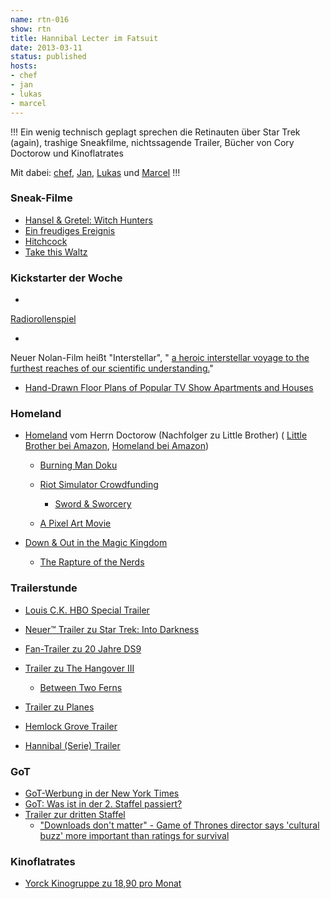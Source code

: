 ```yaml
---
name: rtn-016
show: rtn
title: Hannibal Lecter im Fatsuit
date: 2013-03-11
status: published
hosts:
- chef
- jan
- lukas
- marcel
---
```

!!!
Ein wenig technisch geplagt sprechen die Retinauten über Star Trek (again), trashige Sneakfilme, nichtssagende Trailer, Bücher von Cory Doctorow und Kinoflatrates

Mit dabei: [chef](https://twitter.com/grischder), [Jan](https://twitter.com/jvanvinkenroye), [Lukas](https://twitter.com/blubser) und [Marcel](https://twitter.com/xartas)
!!!

### Sneak-Filme

- [Hansel & Gretel: Witch Hunters](http://www.imdb.com/title/tt1428538/)
- [Ein freudiges Ereignis](http://www.imdb.com/title/tt1987018/)
- [Hitchcock](http://www.imdb.com/title/tt0975645)
- [Take this Waltz](http://www.imdb.com/title/tt1592281)

### Kickstarter der Woche

-

[Radiorollenspiel](http://www.startnext.de/radiorollenspiel)

-

Neuer Nolan-Film heißt "Interstellar", " [a heroic interstellar voyage to the furthest reaches of our scientific understanding.](http://www.hollywoodreporter.com/heat-vision/official-christopher-nolans-interstellar-be-426889)"

- [Hand-Drawn Floor Plans of Popular TV Show Apartments and Houses](http://laughingsquid.com/hand-drawn-floor-plans-of-popular-tv-show-apartments-and-houses/)

### Homeland

- [Homeland](http://craphound.com/homeland/) vom Herrn Doctorow (Nachfolger zu Little Brother) ( [Little Brother bei Amazon](http://www.amazon.de/Little-Brother-Cory-Doctorow/dp/0765323117?tag=retinacast04-21), [Homeland bei Amazon](http://www.amazon.de/Homeland-Cory-Doctorow/dp/0765333694?tag=retinacast04-21))
  - [Burning Man Doku](http://laughingsquid.com/spark-a-burning-man-story-documentary-feature-film-goes-behind-the-curtain-of-the-annual-event/?utm_source=feedburner&utm_medium=feed&utm_campaign=Feed%3A+laughingsquid+%28Laughing+Squid%29)
  - [Riot Simulator Crowdfunding](http://www.indiegogo.com/projects/riot--4)
    -  [Sword & Sworcery](http://www.swordandsworcery.com/)

  - [A Pixel Art Movie](http://www.kickstarter.com/projects/102879977/the-hit-squad-8-bit-animated-comedy-movie)

- [Down & Out in the Magic Kingdom](http://craphound.com/down/)
  - [The Rapture of the Nerds](http://www.amazon.de/The-Rapture-Nerds-Cory-Doctorow/dp/0765329107/ref=sr_1_1?ie=UTF8&qid=1362954516&sr=8-1?tag=retinacast04-21)

### Trailerstunde

- [Louis C.K. HBO Special Trailer](http://www.youtube.com/watch?v=KEtAfAa67TY&feature=youtu.be)
- [Neuer™ Trailer zu Star Trek: Into Darkness](http://www.youtube.com/watch?v=RxZcxkFZZP0)
- [Fan-Trailer zu 20 Jahre DS9](http://vimeo.com/59273204)
- [Trailer zu The Hangover III](http://www.youtube.com/watch?v=KLAkxSjs8ZY)
  - [Between Two Ferns](http://www.funnyordie.com/between_two_ferns)

- [Trailer zu Planes](http://www.youtube.com/watch?v=5Sc-24Ees3E)
- [Hemlock Grove Trailer](http://www.youtube.com/watch?feature=player_embedded&v=rlZUsPcChgI)
- [Hannibal (Serie) Trailer](http://www.youtube.com/watch?feature=player_embedded&v=t973h4HfNHA)

### GoT

- [GoT-Werbung in der New York Times](http://www.mymodernmet.com/profiles/blogs/game-of-thrones-dragon-shadow-nytimes)
- [GoT: Was ist in der 2. Staffel passiert?](http://viewers-guide.hbo.com/season2-catch-up-guide/?cmpid=ABC794)
- [Trailer zur dritten Staffel](http://www.youtube.com/watch?v=RzI9v_B4sxw)
  - ["Downloads don't matter" - Game of Thrones director says 'cultural buzz' more important than ratings for survival](http://www.theage.com.au/entertainment/tv-and-radio/downloads-dont-matter-20130226-2f36r.html)

### Kinoflatrates

- [Yorck Kinogruppe zu 18,90 pro Monat](http://www.yorck.de/yorckplus/veranstaltungen/show/179)
